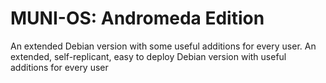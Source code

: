 # MUNI-OS: Andromeda Edition
An extended Debian version with some useful additions for every user.
An extended, self-replicant, easy to deploy Debian version with useful additions for every user
